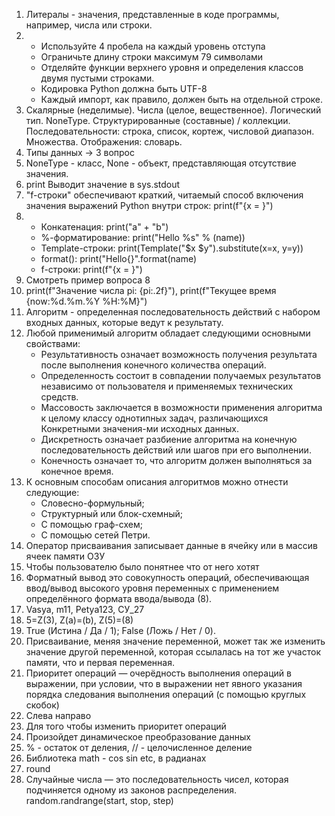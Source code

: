 1) Литералы - значения, представленные в коде программы, например, числа или строки.
2) + Используйте 4 пробела на каждый уровень отступа
   + Ограничьте длину строки максимум 79 символами
   + Отделяйте функции верхнего уровня и определения классов двумя пустыми строками.
   + Кодировка Python должна быть UTF-8
   + Каждый импорт, как правило, должен быть на отдельной строке.
3) Скалярные (неделимые).
            Числа (целое, вещественное).
            Логический тип.
            NoneType.
    Структурированные (составные) / коллекции.
            Последовательности: строка, список, кортеж, числовой диапазон.
            Множества.
            Отображения: словарь.
4) Типы данных -> 3 вопрос
5) NoneType - класс, None - объект, представляющая отсутствие значения.
6) print Выводит значение в sys.stdout
7) "f-строки" обеспечивают краткий, читаемый способ включения значения выражений Python внутри строк: print(f"{x = }")
8) + Конкатенация: print("a" + "b")
   + %-форматирование: print("Hello %s" % (name))
   + Template-строки: print(Template("$x $y").substitute(x=x, y=y))
   + format(): print("Hello{}".format(name)
   + f-строки: print(f"{x = }")
9) Смотреть пример вопроса 8
10) print(f"Значение числа pi: {pi:.2f}"), print(f"Текущее время {now:%d.%m.%Y %H:%M}")
11) Алгоритм - определенная последовательность действий с набором входных данных, которые ведут к результату.
12) Любой применимый алгоритм обладает следующими основными свойствами:
    + Результативность означает возможность получения результата после выполнения конечного количества операций.
    + Определенность состоит в совпадении получаемых результатов независимо от пользователя и применяемых 
   технических средств.
    + Массовость заключается в возможности применения алгоритма к целому классу однотипных задач, различающихся 
      Конкретными значения-ми исходных данных.
    + Дискретность означает разбиение алгоритма на конечную последовательность действий или шагов при его выполнении.
    + Конечность означает то, что алгоритм должен выполняться за конечное время.
13) К основным способам описания алгоритмов можно отнести следующие:
    + Словесно-формульный;
    + Структурный или блок-схемный;
    + С помощью граф-схем;
    + С помощью сетей Петри.
14) Оператор присваивания записывает данные в ячейку или в массив ячеек памяти ОЗУ
15) Чтобы пользователю было понятнее что от него хотят
16) Форматный вывод это совокупность операций, обеспечивающая ввод/вывод высокого уровня переменных с применением
    определённого формата ввода/вывода (8).
17) Vasya, m11, Petya123, СУ_27
18) 5=Z(3), Z(a)=(b), Z(5)=(8)
19) True (Истина / Да / 1); False (Ложь / Нет / 0).
20) Присваивание, меняя значение переменной, может так же изменить значение другой переменной, которая ссылалась
    на тот же участок памяти, что и первая переменная.
21) Приоритет операций — очерёдность выполнения операций в выражении, при условии, что в выражении нет явного указания 
    порядка следования выполнения операций (с помощью круглых скобок)
22) Слева направо
23) Для того чтобы изменить приоритет операций
24) Произойдет динамическое преобразование данных
25) % - остаток от деления, // - целочисленное деление
26) Библиотека math - cos sin etc, в радианах
27) round
28) Случайные числа — это последовательность чисел, которая подчиняется одному из законов распределения. 
    random.randrange(start, stop, step)